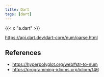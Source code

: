 ```yaml
---
title: Dart
tags: [dart]
---
```


{{< c "a.dart" >}}

<https://api.dart.dev/dart-core/num/parse.html>

## References

- <https://hyperpolyglot.org/web#str-to-num>
- <https://programming-idioms.org/idiom/146>

